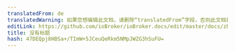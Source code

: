 ```yaml
---
translatedFrom: de
translatedWarning: 如果您想编辑此文档，请删除“translatedFrom”字段，否则此文档将再次自动翻译
editLink: https://github.com/ioBroker/ioBroker.docs/edit/master/docs/zh-cn/faq/basic.md
title: 没有标题
hash: 47DEQpj8HBSa+/TImW+5JCeuQeRkm5NMpJWZG3hSuFU=
---
```

